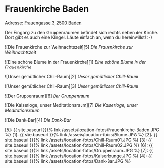 ﻿---
---

# Frauenkirche Baden
Adresse: <a href="geo:48.00711,16.23447?z=18">Frauengasse 3, 2500 Baden</a>

Der Eingang zu den Gruppenräumen befindet sich rechts neben der Kirche. Dort gibt es auch eine Klingel. Läute einfach an, wenn du hereinwillst! :-)

![Die Frauenkirche zur Weihnachtszeit][5]
_Die Frauenkirche zur Weihnachtszeit_

![Eine schöne Blume in der Frauenkirche][1]
_Eine schöne Blume in der Frauenkirche_

![Unser gemütlicher Chill-Raum][2]
_Unser gemütlicher Chill-Raum_

![Unser gemütlicher Chill-Raum][3]
_Unser gemütlicher Chill-Raum_

![Der Gruppenraum][6]
_Der Gruppenraum_

![Die Kaiserloge, unser Meditationsraum][7]
_Die Kaiserloge, unser Meditationsraum_

![Die Dank-Bar][4]
_Die Dank-Bar_

[5]: {{ site.baseurl }}{% link /assets/location-fotos/Frauenkirche-Baden.JPG %}
[1]: {{ site.baseurl }}{% link /assets/location-fotos/Blume.JPG %}
[2]: {{ site.baseurl }}{% link /assets/location-fotos/Chill-Raum01.JPG %}
[3]: {{ site.baseurl }}{% link /assets/location-fotos/Chill-Raum02.JPG %}
[6]: {{ site.baseurl }}{% link /assets/location-fotos/Gruppenraum.JPG %}
[7]: {{ site.baseurl }}{% link /assets/location-fotos/Kaiserlounge.JPG %}
[4]: {{ site.baseurl }}{% link /assets/location-fotos/Dank-Bar.JPG %}

